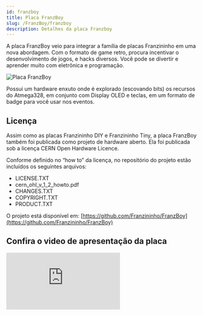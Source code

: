 ```yaml
---
id: franzboy
title: Placa FranzBoy
slug: /FranzBoy/franzboy
description: Detalhes da placa Franzboy
---
```


A placa FranzBoy veio para integrar a família de placas Franzininho em uma nova abordagem. Com o formato de game retro, procura incentivar o desenvolvimento de jogos, e hacks diversos. Você pode se divertir e aprender muito com eletrônica e programação.

![Placa FranzBoy](img/1.jpeg)

Possui um hardware enxuto onde é explorado (escovando bits) os recursos do Atmega328, em conjunto com Display OLED e teclas, em um formato de badge para você usar nos eventos.

## Licença

Assim como as placas Franzininho DIY e Franzininho Tiny, a placa FranzBoy também foi publicada como projeto de hardware aberto. Ela foi publicada sob a licença CERN Open Hardware Licence.

Conforme definido no “how to” da licença, no repositório do projeto estão incluídos os seguintes arquivos:

- LICENSE.TXT
- cern_ohl_v_1_2_howto.pdf
- CHANGES.TXT
- COPYRIGHT.TXT
- PRODUCT.TXT

O projeto está disponível em: [https://github.com/Franzininho/FranzBoy](https://github.com/Franzininho/FranzBoy)


## Confira o video de apresentação da placa

<iframe src="https://www.youtube.com/embed/EFIQ9oZN7Zc" title="YouTube video player" frameborder="0" allow="accelerometer; autoplay; clipboard-write; encrypted-media; gyroscope; picture-in-picture" allowfullscreen></iframe>

